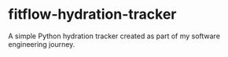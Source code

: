 # fitflow-hydration-tracker
A simple Python hydration tracker created as part of my software engineering journey.
